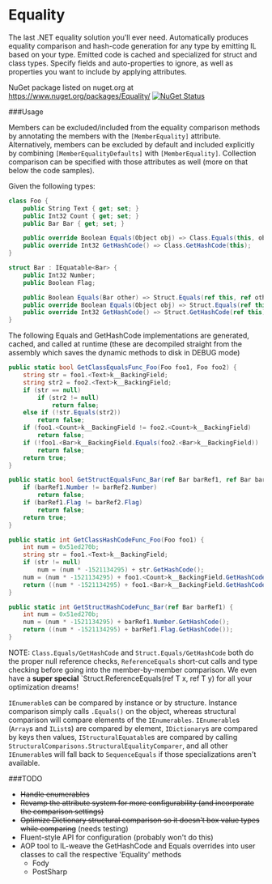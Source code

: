 # Equality
The last .NET equality solution you'll ever need. Automatically produces equality comparison and hash-code generation for any type by emitting IL based on your type. Emitted code is cached and specialized for struct and class types. Specify fields and auto-properties to ignore, as well as properties you want to include by applying attributes.

NuGet package listed on nuget.org at https://www.nuget.org/packages/Equality/ [![NuGet Status](http://img.shields.io/nuget/v/Equality.svg?style=flat)](https://www.nuget.org/packages/Equality/)

###Usage

Members can be excluded/included from the equality comparison methods by annotating the members with the `[MemberEquality]` attribute. Alternatively, members can be excluded by default and included explicitly by combining `[MemberEqualityDefaults]` with `[MemberEquality]`. Collection comparison can be specified with those attributes as well (more on that below the code samples).

Given the following types:

```csharp
class Foo {
	public String Text { get; set; }
	public Int32 Count { get; set; }
	public Bar Bar { get; set; }

	public override Boolean Equals(Object obj) => Class.Equals(this, obj);
	public override Int32 GetHashCode() => Class.GetHashCode(this);
}

struct Bar : IEquatable<Bar> {
	public Int32 Number;
	public Boolean Flag;

	public Boolean Equals(Bar other) => Struct.Equals(ref this, ref other);
	public override Boolean Equals(Object obj) => Struct.Equals(ref this, obj);
	public override Int32 GetHashCode() => Struct.GetHashCode(ref this);
}
```

The following Equals and GetHashCode implementations are generated, cached, and called at runtime (these are decompiled straight from the assembly which saves the dynamic methods to disk in DEBUG mode)

```csharp
public static bool GetClassEqualsFunc_Foo(Foo foo1, Foo foo2) {
	string str = foo1.<Text>k__BackingField;
	string str2 = foo2.<Text>k__BackingField;
	if (str == null)
		if (str2 != null)
			return false;
	else if (!str.Equals(str2))
		return false;
	if (foo1.<Count>k__BackingField != foo2.<Count>k__BackingField)
		return false;
	if (!foo1.<Bar>k__BackingField.Equals(foo2.<Bar>k__BackingField))
		return false;
	return true;
}

public static bool GetStructEqualsFunc_Bar(ref Bar barRef1, ref Bar barRef2) {
	if (barRef1.Number != barRef2.Number)
		return false;
	if (barRef1.Flag != barRef2.Flag)
		return false;
	return true;
}

public static int GetClassHashCodeFunc_Foo(Foo foo1) {
	int num = 0x51ed270b;
	string str = foo1.<Text>k__BackingField;
	if (str != null)
		num = (num * -1521134295) + str.GetHashCode();
	num = (num * -1521134295) + foo1.<Count>k__BackingField.GetHashCode();
	return ((num * -1521134295) + foo1.<Bar>k__BackingField.GetHashCode());
}

public static int GetStructHashCodeFunc_Bar(ref Bar barRef1) {
	int num = 0x51ed270b;
	num = (num * -1521134295) + barRef1.Number.GetHashCode();
	return ((num * -1521134295) + barRef1.Flag.GetHashCode());
}
```

NOTE: `Class.Equals/GetHashCode` and `Struct.Equals/GetHashCode` both do the proper null reference checks, `ReferenceEquals` short-cut calls and type checking before going into the member-by-member comparison. We even have a **super special** `Struct.ReferenceEquals<T>(ref T x, ref T y) for all your optimization dreams!

`IEnumerable`s can be compared by instance or by structure. Instance comparison simply calls `.Equals()` on the object, whereas structural comparison will compare elements of the `IEnumerables`. `IEnumerable`s (`Array`s and `IList`s) are compared by element, `IDictionary`s are compared by keys then values, `IStructuralEquatable`s are compared by calling `StructuralComparisons.StructuralEqualityComparer`, and all other `IEnumerable`s will fall back to `SequenceEquals` if those specializations aren't available.

###TODO

- ~~Handle enumerables~~
- ~~Revamp the attribute system for more configurability (and incorporate the comparison settings)~~
- ~~Optimize Dictionary structural comparison so it doesn't box value types while comparing~~ (needs testing)
- Fluent-style API for configuration (probably won't do this)
- AOP tool to IL-weave the GetHashCode and Equals overrides into user classes to call the respective 'Equality' methods
	- Fody
	- PostSharp